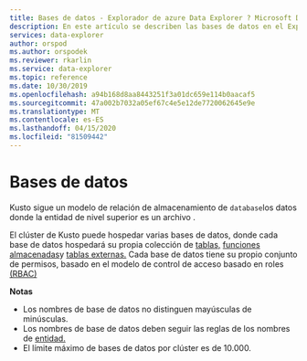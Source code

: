 ```yaml
---
title: Bases de datos - Explorador de azure Data Explorer ? Microsoft Docs
description: En este artículo se describen las bases de datos en el Explorador de datos de Azure.
services: data-explorer
author: orspod
ms.author: orspodek
ms.reviewer: rkarlin
ms.service: data-explorer
ms.topic: reference
ms.date: 10/30/2019
ms.openlocfilehash: a94b168d8aa8443251f3a01dc659e114b0aacaf5
ms.sourcegitcommit: 47a002b7032a05ef67c4e5e12de7720062645e9e
ms.translationtype: MT
ms.contentlocale: es-ES
ms.lasthandoff: 04/15/2020
ms.locfileid: "81509442"
---
```

# <a name="databases"></a>Bases de datos

Kusto sigue un modelo de relación de almacenamiento de `database`los datos donde la entidad de nivel superior es un archivo . 

El clúster de Kusto puede hospedar varias bases de datos, donde cada base de datos hospedará su propia colección de [tablas,](tables.md) [funciones almacenadas](stored-functions.md)y [tablas externas.](externaltables.md)
Cada base de datos tiene su propio conjunto de permisos, basado en el modelo de control de acceso basado en roles [(RBAC)](../../management/access-control/index.md)

**Notas**  

* Los nombres de base de datos no distinguen mayúsculas de minúsculas.
* Los nombres de base de datos deben seguir las reglas de los nombres de [entidad.](./entity-names.md)
* El límite máximo de bases de datos por clúster es de 10.000.